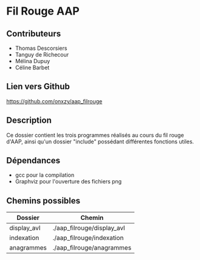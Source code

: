 # Fil Rouge AAP

## Contributeurs

- Thomas Descorsiers
- Tanguy de Richecour
- Mélina Dupuy
- Céline Barbet

## Lien vers Github

https://github.com/onxzy/aap_filrouge

## Description

Ce dossier contient les trois programmes réalisés au cours du fil rouge d'AAP, ainsi qu'un dossier "include" possédant différentes fonctions utiles.

## Dépendances

- gcc pour la compilation
- Graphviz pour l'ouverture des fichiers png

## Chemins possibles

| Dossier | Chemin | 
| - | - |
| display_avl | ./aap_filrouge/display_avl |
| indexation | ./aap_filrouge/indexation |
| anagrammes | ./aap_filrouge/anagrammes |

